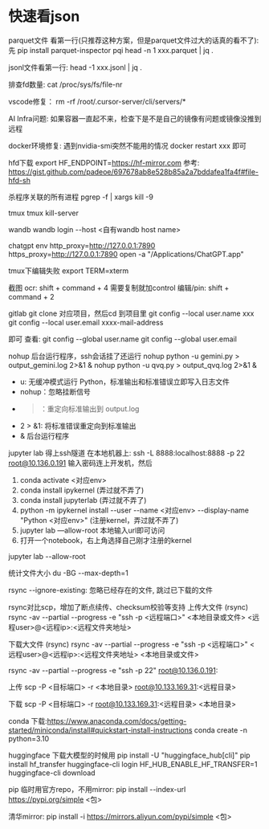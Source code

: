 # 快速看json

parquet文件 看第一行(只推荐这种方案，但是parquet文件过大的话真的看不了):
先 pip install parquet-inspector
pqi head -n 1 xxx.parquet | jq .


jsonl文件看第一行:
head -1 xxx.jsonl | jq .



排查fd数量: cat /proc/sys/fs/file-nr


vscode修复：
rm -rf /root/.cursor-server/cli/servers/*


AI Infra问题:
如果容器一直起不来，检查下是不是自己的镜像有问题或镜像没推到远程


docker环境修复:
遇到nvidia-smi突然不能用的情况
docker restart xxx 即可


hfd下载
export HF_ENDPOINT=https://hf-mirror.com
参考: https://gist.github.com/padeoe/697678ab8e528b85a2a7bddafea1fa4f#file-hfd-sh


杀程序关联的所有进程
pgrep -f <name> | xargs kill -9


tmux
tmux kill-server

wandb
wandb login --host <自有wandb host name>


chatgpt
env http_proxy=http://127.0.0.1:7890 https_proxy=http://127.0.0.1:7890 open -a "/Applications/ChatGPT.app"


tmux下编辑失败
export TERM=xterm


截图
ocr: shift + command + 4  需要复制就加control
编辑/pin: shift + command + 2


gitlab
git clone 对应项目，然后cd 到项目里
git config --local user.name xxx
git config --local user.email xxxx-mail-address

即可
查看:
git config --global user.name
git config --global user.email

nohup
后台运行程序，ssh会话挂了还运行
nohup python -u gemini.py > output_gemini.log 2>&1  &
nohup python -u qvq.py > output_qvq.log 2>&1  &

- u: 无缓冲模式运行 Python，标准输出和标准错误立即写入日志文件
- nohup：忽略挂断信号
- >：重定向标准输出到 output.log
- 2 > &1: 将标准错误重定向到标准输出
- & 后台运行程序


jupyter lab
得上ssh隧道
在本地机器上: ssh -L 8888:localhost:8888 -p 22 root@10.136.0.191
输入密码连上开发机，然后
1. conda activate <对应env>
2. conda install ipykernel  (弄过就不弄了)
3. conda install jupyterlab (弄过就不弄了)
4. python -m ipykernel install --user --name <对应env> --display-name "Python <对应env>" (注册kernel，弄过就不弄了)
5. jupyter lab —allow-root
本地输入url即可访问
5. 打开一个notebook，右上角选择自己刚才注册的kernel

jupyter lab --allow-root


统计文件大小
du -BG --max-depth=1


rsync
--ignore-existing: 忽略已经存在的文件, 跳过已下载的文件

rsync对比scp，增加了断点续传、checksum校验等支持
上传大文件 (rsync)
rsync -av --partial --progress -e "ssh -p <远程端口>"  <本地目录或文件> <远程user>@<远程ip>:<远程文件夹地址>

下载大文件 (rsync)
rsync -av --partial --progress -e "ssh -p <远程端口>"  <远程user>@<远程ip>:<远程文件夹地址> <本地目录或文件>


rsync -av --partial --progress -e "ssh -p 22" root@10.136.0.191:

上传
scp -P <目标端口> -r <本地目录> root@10.133.169.31:<远程目录>

下载
scp -P <目标端口> -r root@10.133.169.31:<远程目录>  <本地目录>



conda
下载:https://www.anaconda.com/docs/getting-started/miniconda/install#quickstart-install-instructions
conda create -n <name> python=3.10


huggingface
下载大模型的时候用
pip install -U "huggingface_hub[cli]"
pip install hf_transfer 
huggingface-cli login
HF_HUB_ENABLE_HF_TRANSFER=1 huggingface-cli download <model-id>


pip
临时用官方repo，不用mirror:
pip install --index-url https://pypi.org/simple <包>

清华mirror:
pip install -i https://mirrors.aliyun.com/pypi/simple <包>

